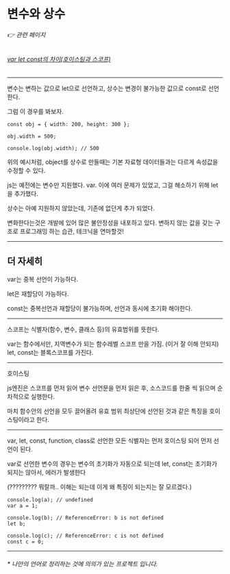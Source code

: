 
# 변수와 상수

###### 👉 관련 페이지
###### [var let const의 차이(호이스팅과 스코프)](https://velog.io/@ljh305/var-let-const%EC%9D%98-%EC%B0%A8%EC%9D%B4-%ED%98%B8%EC%9D%B4%EC%8A%A4%ED%8C%85%EA%B3%BC-%EC%8A%A4%EC%BD%94%ED%94%84)

---



변수는 변하는 값으로 let으로 선언하고, 상수는 변경이 불가능한 값으로 const로 선언한다. 

그럼 이 경우를 봐보자. 

```
const obj = { width: 200, height: 300 }; 

obj.width = 500; 

console.log(obj.width); // 500

```

위의 예시처럼, object를 상수로 만들때는 기본 자료형 데이터들과는 다르게 속성값을 수정할 수 있다.

js는 예전에는 변수만 지원했다. var. 이에 여러 문제가 있었고, 그걸 해소하기 위해 let을 추가했다. 

상수는 아예 지원하지 않았는데, 기존에 없던게 추가 되었다. 

변화한다는것은 개발에 있어 많은 불안정성을 내포하고 있다. 변하지 않는 값을 갖는 구조로 프로그래밍 하는 습관, 테크닉을 연마할것!


---

  
## 더 자세히 

var는 중복 선언이 가능하다.

let은 재할당이 가능하다. 

const는 중복선언과 재할당이 불가능하며, 선언과 동시에 초기화 해야한다. 

---

스코프는 식별자(함수, 변수, 클래스 등)의 유효범위를 뜻한다. 

var는 함수에서만, 지역변수가 되는 함수레벨 스코프 만을 가짐. (이거 잘 이해 안되지)
let, const는 블록스코프를 가진다. 

---

호이스팅

js엔진은 스코프를 먼저 읽어 변수 선언문을 먼저 읽은 후, 소스코드를 한줄 씩 읽으며 순차적으로 실행한다.

마치 함수안의 선언을 모두 끌어올려 유효 범위 최상단에 선언된 것과 같은 특징을 호이스팅이라고 한다. 

---

var, let, const, function, class로 선언한 모든 식별자는 먼저 호이스팅 되어 먼저 선언이 된다.

var로 선언한 변수의 경우는 변수의 초기화가 자동으로 되는데 let, const는 초기화가 되지는 않아서, 에러가 발생한다 

(????????? 뭐랄까.. 이해는 되는데 이게 왜 특징이 되는지는 잘 모르겠다.)

```
console.log(a); // undefined
var a = 1;

console.log(b); // ReferenceError: b is not defined
let b;

console.log(c); // ReferenceError: c is not defined
const c = 0;
```



---
<h6>
* 나만의 언어로 정리하는 것에 의의가 있는 프로젝트 입니다.
</h6>